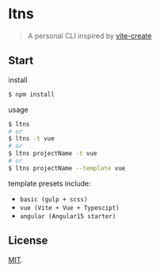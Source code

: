 # ltns
> A personal CLI inspired by [vite-create](https://github.com/vitejs/vite/tree/main/packages/create-vite)

## Start

install
```bash
$ npm install
```
usage
```bash
$ ltns
# or
$ ltns -t vue
# or
$ ltns projectName -t vue
# or
$ ltns projectName --template vue
```

template presets include:
- `basic (gulp + scss)`
- `vue (Vite + Vue + Typescipt)`
- `angular (Angular15 starter)`

## License

[MIT](LICENSE).
